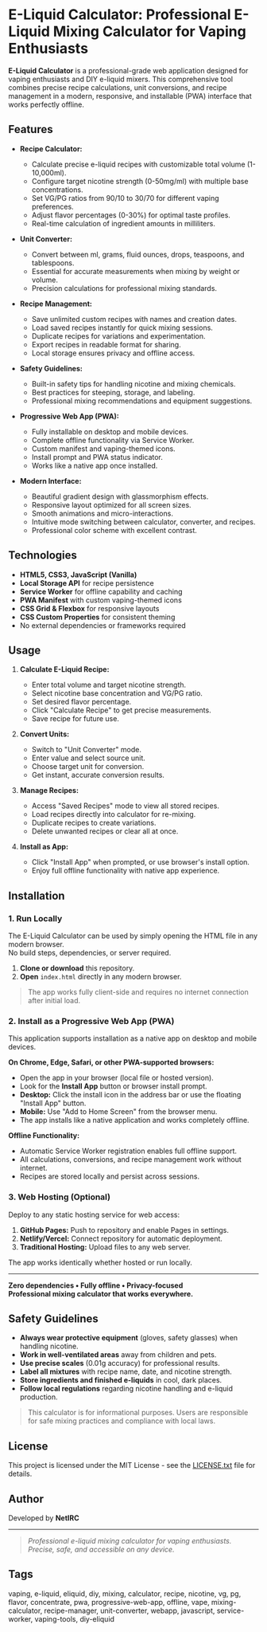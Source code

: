 # E-Liquid Calculator: Professional E-Liquid Mixing Calculator for Vaping Enthusiasts

**E-Liquid Calculator** is a professional-grade web application designed for vaping enthusiasts and DIY e-liquid mixers. This comprehensive tool combines precise recipe calculations, unit conversions, and recipe management in a modern, responsive, and installable (PWA) interface that works perfectly offline.

## Features

- **Recipe Calculator:**  
  - Calculate precise e-liquid recipes with customizable total volume (1-10,000ml).
  - Configure target nicotine strength (0-50mg/ml) with multiple base concentrations.
  - Set VG/PG ratios from 90/10 to 30/70 for different vaping preferences.
  - Adjust flavor percentages (0-30%) for optimal taste profiles.
  - Real-time calculation of ingredient amounts in milliliters.

- **Unit Converter:**  
  - Convert between ml, grams, fluid ounces, drops, teaspoons, and tablespoons.
  - Essential for accurate measurements when mixing by weight or volume.
  - Precision calculations for professional mixing standards.

- **Recipe Management:**  
  - Save unlimited custom recipes with names and creation dates.
  - Load saved recipes instantly for quick mixing sessions.
  - Duplicate recipes for variations and experimentation.
  - Export recipes in readable format for sharing.
  - Local storage ensures privacy and offline access.

- **Safety Guidelines:**  
  - Built-in safety tips for handling nicotine and mixing chemicals.
  - Best practices for steeping, storage, and labeling.
  - Professional mixing recommendations and equipment suggestions.

- **Progressive Web App (PWA):**  
  - Fully installable on desktop and mobile devices.
  - Complete offline functionality via Service Worker.
  - Custom manifest and vaping-themed icons.
  - Install prompt and PWA status indicator.
  - Works like a native app once installed.

- **Modern Interface:**  
  - Beautiful gradient design with glassmorphism effects.
  - Responsive layout optimized for all screen sizes.
  - Smooth animations and micro-interactions.
  - Intuitive mode switching between calculator, converter, and recipes.
  - Professional color scheme with excellent contrast.

## Technologies

- **HTML5, CSS3, JavaScript (Vanilla)**
- **Local Storage API** for recipe persistence
- **Service Worker** for offline capability and caching
- **PWA Manifest** with custom vaping-themed icons
- **CSS Grid & Flexbox** for responsive layouts
- **CSS Custom Properties** for consistent theming
- No external dependencies or frameworks required

## Usage

1. **Calculate E-Liquid Recipe:**  
   - Enter total volume and target nicotine strength.
   - Select nicotine base concentration and VG/PG ratio.
   - Set desired flavor percentage.
   - Click "Calculate Recipe" to get precise measurements.
   - Save recipe for future use.

2. **Convert Units:**  
   - Switch to "Unit Converter" mode.
   - Enter value and select source unit.
   - Choose target unit for conversion.
   - Get instant, accurate conversion results.

3. **Manage Recipes:**  
   - Access "Saved Recipes" mode to view all stored recipes.
   - Load recipes directly into calculator for re-mixing.
   - Duplicate recipes to create variations.
   - Delete unwanted recipes or clear all at once.

4. **Install as App:**  
   - Click "Install App" when prompted, or use browser's install option.
   - Enjoy full offline functionality with native app experience.

## Installation

### 1. Run Locally

The E-Liquid Calculator can be used by simply opening the HTML file in any modern browser.  
No build steps, dependencies, or server required.

1. **Clone or download** this repository.
2. **Open** `index.html` directly in any modern browser.

> The app works fully client-side and requires no internet connection after initial load.

### 2. Install as a Progressive Web App (PWA)

This application supports installation as a native app on desktop and mobile devices.

**On Chrome, Edge, Safari, or other PWA-supported browsers:**
- Open the app in your browser (local file or hosted version).
- Look for the **Install App** button or browser install prompt.
- **Desktop:** Click the install icon in the address bar or use the floating "Install App" button.
- **Mobile:** Use "Add to Home Screen" from the browser menu.
- The app installs like a native application and works completely offline.

**Offline Functionality:**
- Automatic Service Worker registration enables full offline support.
- All calculations, conversions, and recipe management work without internet.
- Recipes are stored locally and persist across sessions.

### 3. Web Hosting (Optional)

Deploy to any static hosting service for web access:

1. **GitHub Pages:** Push to repository and enable Pages in settings.
2. **Netlify/Vercel:** Connect repository for automatic deployment.
3. **Traditional Hosting:** Upload files to any web server.

The app works identically whether hosted or run locally.

---

**Zero dependencies • Fully offline • Privacy-focused  
Professional mixing calculator that works everywhere.**

## Safety Guidelines

- **Always wear protective equipment** (gloves, safety glasses) when handling nicotine.
- **Work in well-ventilated areas** away from children and pets.
- **Use precise scales** (0.01g accuracy) for professional results.
- **Label all mixtures** with recipe name, date, and nicotine strength.
- **Store ingredients and finished e-liquids** in cool, dark places.
- **Follow local regulations** regarding nicotine handling and e-liquid production.

> This calculator is for informational purposes. Users are responsible for safe mixing practices and compliance with local laws.

## License

This project is licensed under the MIT License - see the [LICENSE.txt](LICENSE.txt) file for details.

## Author

Developed by **NetIRC**

---

> _Professional e-liquid mixing calculator for vaping enthusiasts.  
> Precise, safe, and accessible on any device._

## Tags

vaping, e-liquid, eliquid, diy, mixing, calculator, recipe, nicotine, vg, pg, flavor, concentrate, pwa, progressive-web-app, offline, vape, mixing-calculator, recipe-manager, unit-converter, webapp, javascript, service-worker, vaping-tools, diy-eliquid
